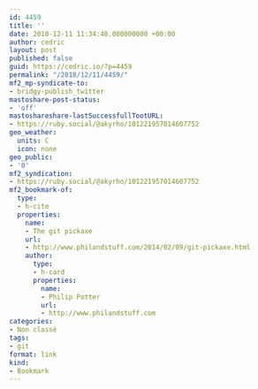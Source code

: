 ```yaml
---
id: 4459
title: ''
date: 2018-12-11 11:34:48.000000000 +00:00
author: cedric
layout: post
published: false
guid: https://cedric.io/?p=4459
permalink: "/2018/12/11/4459/"
mf2_mp-syndicate-to:
- bridgy-publish_twitter
mastoshare-post-status:
- 'off'
mastoshareshare-lastSuccessfullTootURL:
- https://ruby.social/@akyrho/101221957014607752
geo_weather:
  units: C
  icon: none
geo_public:
- '0'
mf2_syndication:
- https://ruby.social/@akyrho/101221957014607752
mf2_bookmark-of:
  type:
  - h-cite
  properties:
    name:
    - The git pickaxe
    url:
    - http://www.philandstuff.com/2014/02/09/git-pickaxe.html
    author:
      type:
      - h-card
      properties:
        name:
        - Philip Potter
        url:
        - http://www.philandstuff.com
categories:
- Non classé
tags:
- git
format: link
kind:
- Bookmark
---
```


